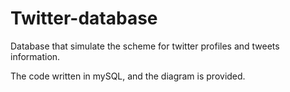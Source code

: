 # Twitter-database

Database that simulate the scheme for twitter profiles and tweets information.

The code written in mySQL, and the diagram is provided.
